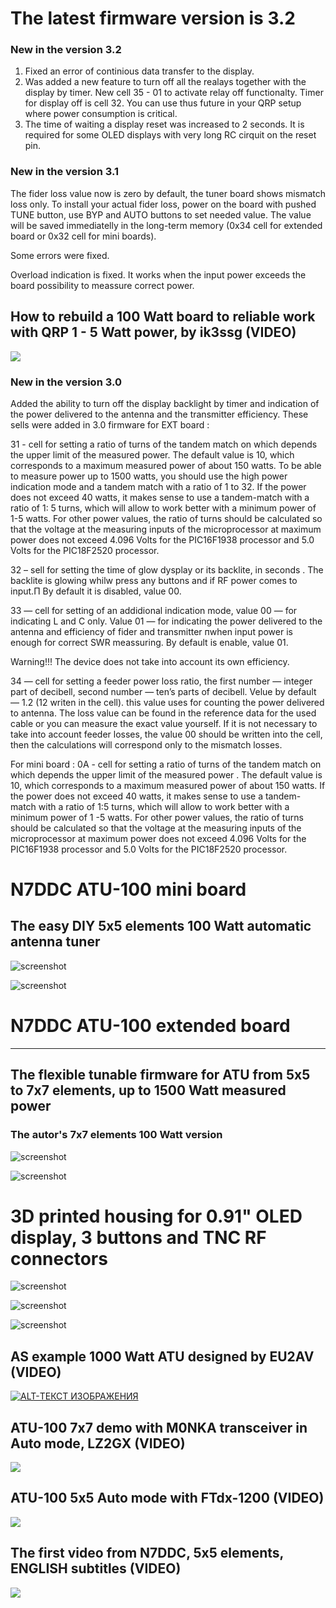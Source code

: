 # The latest firmware version is 3.2

### New in the version 3.2 

1) Fixed an error of continious data transfer to the display.
2) Was added a new feature to turn off all the realays together with the display by timer. New cell 35 - 01 to activate relay off functionalty.
   Timer for display off is cell 32.
   You can use thus future in your QRP setup where power consumption is critical.
3) The time of waiting a display reset was increased to 2 seconds. It is required for some OLED displays with very long RC cirquit on the reset pin.

### New in the version 3.1 

The fider loss value now is zero by default, the tuner board shows mismatch loss only. 
To install your actual fider loss, power on the board with pushed TUNE button, use BYP and AUTO buttons to set needed value.
The value will be saved immediatelly in the long-term memory (0x34 cell for extended board or 0x32 cell for mini boards).

Some errors were fixed.

Overload indication is fixed. It works when the input power exceeds the board possibility to meassure correct power.


## How to rebuild a 100 Watt board to reliable work with QRP 1 - 5 Watt power, by ik3ssg (VIDEO)

[![](https://img.youtube.com/vi/dPys_-_wPcQ/0.jpg)](https://www.youtube.com/watch?v=dPys_-_wPcQ)

### New in the version 3.0
Added the ability to turn off the display backlight by timer and indication of the power delivered to the antenna and the transmitter efficiency.
These sells were added in 3.0 firmware for EXT board :

31 - cell for setting a ratio of turns of the tandem match on which depends the upper limit of the measured power. The default value is 10, which corresponds to a maximum measured power of about 150 watts.
 To be able to measure power up to 1500 watts, you should use the high power indication mode and a tandem match with a ratio of 1 to 32.
   If the power does not exceed 40 watts, it makes sense to use a tandem-match with a ratio of 1: 5 turns, which will allow to work better with a minimum power of 1-5 watts.
    For other power values, the ratio of turns should be calculated so that the voltage at the measuring inputs of the microprocessor at maximum power does not exceed 4.096 Volts for the PIC16F1938 processor and 5.0 Volts for the PIC18F2520 processor.
    
32 – sell for setting the time of glow dysplay or its backlite, in seconds .
The backlite is glowing whilw press any buttons and if RF power comes to input.П
By default it is disabled, value 00.

33 — cell for setting of an addidional indication mode, 
value 00 — for indicating L and C only. 
Value 01 — for indicating the power delivered to the antenna and efficiency of fider and transmitter пwhen input power is enough for correct SWR meassuring. By default is enable, value 01.

Warning!!! The device does not take into account  its own efficiency.

34 — cell for setting a feeder power loss ratio, the first number — integer part of decibell, second number — ten’s parts of decibell. Velue by default — 1.2 (12 writen in the cell). this value uses for counting the power delivered to antenna. The loss value can be found in the reference data for the used cable or you can measure the exact value yourself.
If it is not necessary to take into account feeder losses, the value 00 should be written into the cell, then the calculations will correspond only to the mismatch losses.

For mini board :
0A - cell for setting a ratio of turns of the tandem match on which depends the 
upper limit of the measured power . The default value is 10, which corresponds to a 
maximum measured power of about 150 watts.
  If the power does not exceed 40 watts, it makes sense to use a tandem-match with 
a ratio of 1:5 turns, which will allow to work better with a minimum power of 1 -5 
watts.
For other power values, the ratio of turns should be calculated so that the voltage 
at the measuring inputs of the microprocessor at maximum power does not exceed 
4.096 Volts for the PIC16F1938 processor and 5.0 Volts for the PIC18F2520 
processor.



# N7DDC ATU-100 mini board

## The easy DIY 5x5 elements 100 Watt automatic antenna tuner 

![screenshot](http://www.sdr-deluxe.com/downloads/ATU-100_mini/mini_1.jpg)

![screenshot](http://www.sdr-deluxe.com/downloads/ATU-100_mini/mini_2.jpg)

# N7DDC ATU-100 extended board
---
## The flexible tunable firmware for ATU from 5x5 to 7x7 elements, up to 1500 Watt measured power

### The autor's 7x7 elements 100 Watt version

![screenshot](http://www.sdr-deluxe.com/downloads/ATU-100_mini/ext_1.jpg)

![screenshot](http://www.sdr-deluxe.com/downloads/ATU-100_mini/ext_2.jpg)

# 3D printed housing for 0.91" OLED display, 3 buttons and TNC RF connectors

![screenshot](http://www.sdr-deluxe.com/downloads/ATU-100_mini/case_1.jpg)

![screenshot](http://www.sdr-deluxe.com/downloads/ATU-100_mini/case_2.jpg)

![screenshot](http://www.sdr-deluxe.com/downloads/ATU-100_mini/case_3.jpg)

## AS example 1000 Watt ATU designed by EU2AV (VIDEO)

[![ALT-ТЕКСТ ИЗОБРАЖЕНИЯ](https://img.youtube.com/vi/sg7_t37SJJg/hqdefault.jpg)](https://www.youtube.com/watch?v=sg7_t37SJJg)

## ATU-100 7x7 demo with M0NKA transceiver in Auto mode, LZ2GX (VIDEO)

[![](https://i.ytimg.com/vi/YCMcanrXEcg/hqdefault.jpg?sqp=-oaymwEZCNACELwBSFXyq4qpAwsIARUAAIhCGAFwAQ==&rs=AOn4CLDr-2GBRi98De-Rub75mheciUqw6g)](https://www.youtube.com/watch?v=YCMcanrXEcg&t)

## ATU-100 5x5 Auto mode with FTdx-1200 (VIDEO)

[![](https://i.ytimg.com/vi/O6UJ5CSuX3I/hqdefault.jpg?sqp=-oaymwEZCNACELwBSFXyq4qpAwsIARUAAIhCGAFwAQ==&rs=AOn4CLC7vJC2mMtkhjwbAYqz1A_gWNuLtA)](https://www.youtube.com/watch?v=O6UJ5CSuX3I)

## The first video from N7DDC, 5x5 elements, ENGLISH subtitles (VIDEO)

[![](https://i.ytimg.com/vi/zBjliED9-OE/hqdefault.jpg?sqp=-oaymwEZCNACELwBSFXyq4qpAwsIARUAAIhCGAFwAQ==&rs=AOn4CLCmnk9ChmyDpkg_l3T91twONpX8vw)](https://www.youtube.com/watch?v=zBjliED9-OE&t)
